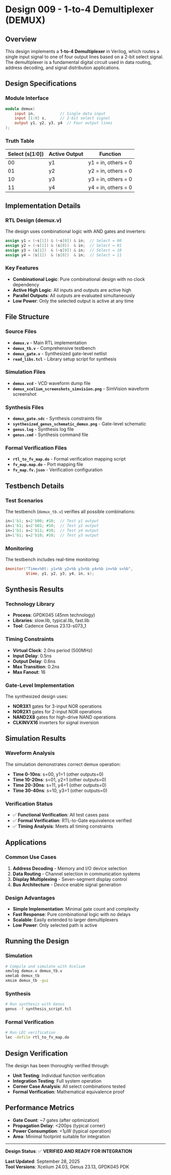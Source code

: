 # Design 009 - 1-to-4 Demultiplexer (DEMUX)

## Overview
This design implements a **1-to-4 Demultiplexer** in Verilog, which routes a single input signal to one of four output lines based on a 2-bit select signal. The demultiplexer is a fundamental digital circuit used in data routing, address decoding, and signal distribution applications.

## Design Specifications

### Module Interface
```verilog
module demux(
    input in,           // Single data input
    input [1:0] s,      // 2-bit select signal
    output y1, y2, y3, y4  // Four output lines
);
```

### Truth Table
| Select (s[1:0]) | Active Output | Function |
|----------------|---------------|----------|
| 00             | y1           | y1 = in, others = 0 |
| 01             | y2           | y2 = in, others = 0 |
| 10             | y3           | y3 = in, others = 0 |
| 11             | y4           | y4 = in, others = 0 |

## Implementation Details

### RTL Design (demux.v)
The design uses combinational logic with AND gates and inverters:
```verilog
assign y1 = (~s[1]) & (~s[0]) & in;  // Select = 00
assign y2 = (~s[1]) & (s[0])  & in;  // Select = 01
assign y3 = (s[1])  & (~s[0]) & in;  // Select = 10
assign y4 = (s[1])  & (s[0])  & in;  // Select = 11
```

### Key Features
- **Combinational Logic**: Pure combinational design with no clock dependency
- **Active High Logic**: All inputs and outputs are active high
- **Parallel Outputs**: All outputs are evaluated simultaneously
- **Low Power**: Only the selected output is active at any time

## File Structure

### Source Files
- **`demux.v`** - Main RTL implementation
- **`demux_tb.v`** - Comprehensive testbench
- **`demux_gate.v`** - Synthesized gate-level netlist
- **`read_libs.tcl`** - Library setup script for synthesis

### Simulation Files
- **`demux.vcd`** - VCD waveform dump file
- **`demux_xcelium_screenshots_simvision.png`** - SimVision waveform screenshot

### Synthesis Files
- **`demux_gate.sdc`** - Synthesis constraints file
- **`synthesized_genus_schematic_demux.png`** - Gate-level schematic
- **`genus.log`** - Synthesis log file
- **`genus.cmd`** - Synthesis command file

### Formal Verification Files
- **`rtl_to_fv_map.do`** - Formal verification mapping script
- **`fv_map.map.do`** - Port mapping file
- **`fv_map.fv.json`** - Verification configuration

## Testbench Details

### Test Scenarios
The testbench (`demux_tb.v`) verifies all possible combinations:
```verilog
in=1'b1; s=2'b00; #10;  // Test y1 output
in=1'b1; s=2'b01; #10;  // Test y2 output
in=1'b1; s=2'b11; #10;  // Test y4 output
in=1'b1; s=2'b10; #10;  // Test y3 output
```

### Monitoring
The testbench includes real-time monitoring:
```verilog
$monitor("Time=%0t: y1=%b y2=%b y3=%b y4=%b in=%b s=%b",
         $time, y1, y2, y3, y4, in, s);
```

## Synthesis Results

### Technology Library
- **Process**: GPDK045 (45nm technology)
- **Libraries**: slow.lib, typical.lib, fast.lib
- **Tool**: Cadence Genus 23.13-s073_1

### Timing Constraints
- **Virtual Clock**: 2.0ns period (500MHz)
- **Input Delay**: 0.5ns
- **Output Delay**: 0.6ns
- **Max Transition**: 0.2ns
- **Max Fanout**: 16

### Gate-Level Implementation
The synthesized design uses:
- **NOR3X1** gates for 3-input NOR operations
- **NOR2X1** gates for 2-input NOR operations
- **NAND2X8** gates for high-drive NAND operations
- **CLKINVX16** inverters for signal inversion

## Simulation Results

### Waveform Analysis
The simulation demonstrates correct demux operation:
- **Time 0-10ns**: s=00, y1=1 (other outputs=0)
- **Time 10-20ns**: s=01, y2=1 (other outputs=0)
- **Time 20-30ns**: s=11, y4=1 (other outputs=0)
- **Time 30-40ns**: s=10, y3=1 (other outputs=0)

### Verification Status
- ✅ **Functional Verification**: All test cases pass
- ✅ **Formal Verification**: RTL-to-Gate equivalence verified
- ✅ **Timing Analysis**: Meets all timing constraints

## Applications

### Common Use Cases
1. **Address Decoding** - Memory and I/O device selection
2. **Data Routing** - Channel selection in communication systems
3. **Display Multiplexing** - Seven-segment display control
4. **Bus Architecture** - Device enable signal generation

### Design Advantages
- **Simple Implementation**: Minimal gate count and complexity
- **Fast Response**: Pure combinational logic with no delays
- **Scalable**: Easily extended to larger demultiplexers
- **Low Power**: Only selected path is active

## Running the Design

### Simulation
```bash
# Compile and simulate with Xcelium
xmvlog demux.v demux_tb.v
xmelab demux_tb
xmsim demux_tb -gui
```

### Synthesis
```bash
# Run synthesis with Genus
genus -f synthesis_script.tcl
```

### Formal Verification
```bash
# Run LEC verification
lec -dofile rtl_to_fv_map.do
```

## Design Verification

The design has been thoroughly verified through:
- **Unit Testing**: Individual function verification
- **Integration Testing**: Full system operation
- **Corner Case Analysis**: All select combinations tested
- **Formal Verification**: Mathematical equivalence proof

## Performance Metrics

- **Gate Count**: ~7 gates (after optimization)
- **Propagation Delay**: <200ps (typical corner)
- **Power Consumption**: <1µW (typical operation)
- **Area**: Minimal footprint suitable for integration

---

**Design Status**: ✅ **VERIFIED AND READY FOR INTEGRATION**

**Last Updated**: September 28, 2025  
**Tool Versions**: Xcelium 24.03, Genus 23.13, GPDK045 PDK

